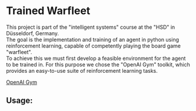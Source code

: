 # Trained Warfleet
This project is part of the "intelligent systems" course at the "HSD" in Düsseldorf, Germany.   
The goal is the implementation and training of an agent in python using reinforcement learning, capable of competently playing the board game "warfleet".     
To achieve this we must first develop a feasible environment for the agent to be trained in.
For this purpose we chose the "OpenAI Gym" toolkit, which provides an easy-to-use suite of reinforcement learning tasks.

[OpenAI Gym](https://gym.openai.com/) 
## Usage:
